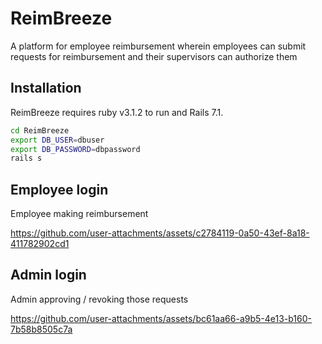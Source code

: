 # ReimBreeze
A platform for employee reimbursement wherein employees can submit requests for reimbursement and their supervisors can authorize them

## Installation

ReimBreeze requires ruby v3.1.2 to run and Rails 7.1.

```sh
cd ReimBreeze
export DB_USER=dbuser
export DB_PASSWORD=dbpassword
rails s
```

## Employee login
Employee making reimbursement

https://github.com/user-attachments/assets/c2784119-0a50-43ef-8a18-411782902cd1

## Admin login
Admin approving / revoking those requests 

https://github.com/user-attachments/assets/bc61aa66-a9b5-4e13-b160-7b58b8505c7a

